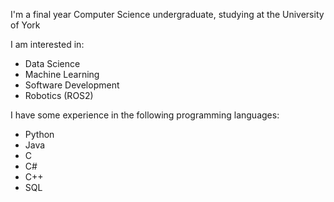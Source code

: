 I'm a final year Computer Science undergraduate, studying at the University of York

I am interested in:
  - Data Science
  - Machine Learning
  - Software Development
  - Robotics (ROS2)

I have some experience in the following programming languages:
  - Python
  - Java
  - C
  - C#
  - C++
  - SQL
